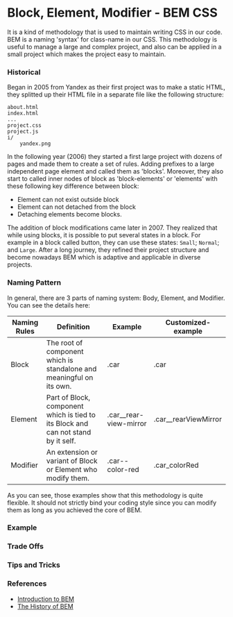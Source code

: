 # Block, Element, Modifier - BEM CSS
It is a kind of methodology that is used to maintain writing CSS in our code. BEM is a naming 'syntax' for class-name in our CSS. This methodology is useful to manage a large and complex project, and also can be applied in a small project which makes the project easy to maintain.
### Historical
Began in 2005 from Yandex as their first project was to make a static HTML, they splitted up their HTML file in a separate file like the following structure:
```
about.html
index.html
...
project.css
project.js
i/
    yandex.png
```
In the following year (2006) they started a first large project with dozens of pages and made them to create a set of rules. Adding prefixes to a large independent page element and called them as 'blocks'. Moreover, they also start to called inner nodes of block as 'block-elements' or 'elements' with these following key difference between block:

- Element can not exist outside block
- Element can not detached from the block
- Detaching elements become blocks.

The addition of block modifications came later in 2007. They realized that while using blocks, it is possible to put several states in a block. For example in a block called button, they can use these states: `Small`; `Normal`; and `Large`. After a long journey, they refined their project structure and become nowadays BEM which is adaptive and applicable in diverse projects.

### Naming Pattern
In general, there are 3 parts of naming system: Body, Element, and Modifier. You can see the details here:

| Naming Rules    | Definition        | Example           | Customized-example |
| --------------- | ----------------- | ----------------- | ------------------ |
| Block           | The root of component which is standalone and meaningful on its own.   | .car | .car |
| Element         | Part of Block, component which is tied to its Block and can not stand by it self.   | .car__rear-view-mirror | .car__rearViewMirror |
| Modifier        | An extension or variant of Block or Element who modify them.   | .car--color-red | .car_colorRed |

As you can see, those examples show that this methodology is quite flexible. It should not strictly bind your coding style since you can modify them as long as you achieved the core of BEM.

### Example
### Trade Offs
### Tips and Tricks
### References

- [Introduction to BEM]
- [The History of BEM] 


[//]: Links

[Introduction to BEM]: http://getbem.com/introduction/
[The History of BEM]: https://en.bem.info/methodology/history/

